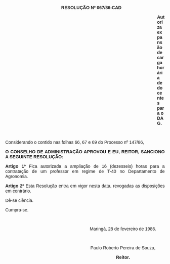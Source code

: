 <BODY>
<DIR>

<B><FONT FACE="Arial"><P ALIGN="CENTER">RESOLU&Ccedil;&Atilde;O Nº 067/86-CAD</P>
</B><P ALIGN="CENTER"></P><DIR>
<DIR>
<DIR>
<DIR>
<DIR>
<DIR>
<DIR>
<DIR>
<DIR>
<DIR>
<DIR>

<B><P>Autoriza expans&atilde;o de carga hor&aacute;ria de docentes para o DAG.</P>
</B>
<P>&nbsp;</P></DIR>
</DIR>
</DIR>
</DIR>
</DIR>
</DIR>
</DIR>
</DIR>
</DIR>
</DIR>
</DIR>
</DIR>

<P>Considerando o contido nas folhas 66, 67 e 69 do Processo nº 147/86,</P>
<P> </P>
<B><P ALIGN="JUSTIFY">O CONSELHO DE ADMINISTRA&Ccedil;&Atilde;O APROVOU E EU, REITOR, SANCIONO  A SEGUINTE RESOLU&Ccedil;&Atilde;O:</P>
<P ALIGN="JUSTIFY"></P>
<P ALIGN="JUSTIFY">Artigo 1º</B>  Fica autorizada a amplia&ccedil;&atilde;o de 16 (dezesseis) horas para a contrata&ccedil;&atilde;o de um professor em regime de T-40 no Departamento de Agronomia.</P>
<B><P ALIGN="JUSTIFY">Artigo 2º</B>  Esta Resolu&ccedil;&atilde;o entra em vigor nesta data, revogadas as disposi&ccedil;&otilde;es em contr&aacute;rio.</P>
<P>D&ecirc;-se ci&ecirc;ncia. </P>
<P>Cumpra-se.</P>

<P>&nbsp;</P><DIR>
<DIR>
<DIR>
<DIR>
<DIR>
<DIR>

<P ALIGN="CENTER">Maring&aacute;, 28 de fevereiro de 1986.</P>
<P ALIGN="CENTER"></P>
<P ALIGN="CENTER">&nbsp;</P>
<P ALIGN="CENTER">Paulo Roberto Pereira de Souza,</P>
<B><P ALIGN="CENTER">Reitor.</P></DIR>
</DIR>
</DIR>
</DIR>
</DIR>
</DIR>
</B></FONT></BODY>
